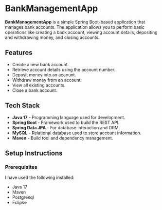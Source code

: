 # BankManagementApp

**BankManagementApp** is a simple Spring Boot-based application that manages bank accounts. The application allows you to perform basic operations like creating a bank account, viewing account details, depositing and withdrawing money, and closing accounts.

## Features
- Create a new bank account.
- Retrieve account details using the account number.
- Deposit money into an account.
- Withdraw money from an account.
- View all existing accounts.
- Close a bank account.

## Tech Stack
- **Java 17** - Programming language used for development.
- **Spring Boot** - Framework used to build the REST API.
- **Spring Data JPA** - For database interaction and ORM.
- **MySQL** - Relational database used to store account information.
- **Maven** - Build tool and dependency management.

## Setup Instructions

### Prerequisites
I have used the following installed:
- Java 17
- Maven
- Postgresql
- Eclipse
